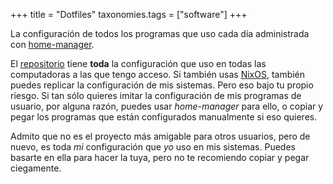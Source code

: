 +++
title = "Dotfiles"
taxonomies.tags = ["software"]
+++

La configuración de todos los programas que uso cada día administrada con [home-manager](https://nix-community.github.io/home-manager/).

<!-- more -->

El [repositorio](https://gitlab.com/DavoReds/dotfiles) tiene **toda** la configuración que uso en todas las computadoras a las que tengo acceso. Si también usas [NixOS](https://nixos.org/), también puedes replicar la configuración de mis sistemas. Pero eso bajo tu propio riesgo. Si tan sólo quieres imitar la configuración de mis programas de usuario, por alguna razón, puedes usar *home-manager* para ello, o copiar y pegar los programas que están configurados manualmente si eso quieres.

Admito que no es el proyecto más amigable para otros usuarios, pero de nuevo, es toda *mi* configuración que *yo* uso en mis sistemas. Puedes basarte en ella para hacer la tuya, pero no te recomiendo copiar y pegar ciegamente.

